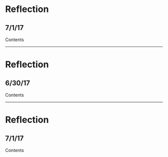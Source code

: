# Reflection
## 7/1/17
Contents

---

# Reflection
## 6/30/17
Contents

---

# Reflection
## 7/1/17
Contents

